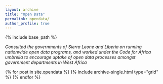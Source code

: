 ```yaml
---
layout: archive
title: "Open Data"
permalink: opendata/
author_profile: true
---
```

{% include base_path %}


*Consulted the governments of Sierra Leone and Liberia on running nationwide open data programs,
and worked under the Code for Africa umbrella to encourage uptake of open data processes amongst government departments in West Africa*



<div class="grid__wrapper">
  {% for post in site.opendata %}
    {% include archive-single.html type="grid" %}
  {% endfor %}
</div>
